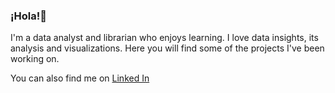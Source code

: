 ### ¡Hola!👋

I'm a data analyst and librarian who enjoys learning. I love data insights, its analysis and visualizations. Here you will find some of the projects I've been working on.

You can also find me on [Linked In](https://www.linkedin.com/in/paulina-mondragon/)


<!--
**paumondragon/paumondragon** is a ✨ _special_ ✨ repository because its `README.md` (this file) appears on your GitHub profile.

Here are some ideas to get you started:

- 🔭 I’m currently working on ...
- 🌱 I’m currently learning ...
- 👯 I’m looking to collaborate on ...
- 🤔 I’m looking for help with ...
- 💬 Ask me about ...
- 📫 How to reach me: ...
- 😄 Pronouns: ...
- ⚡ Fun fact: ...
-->
